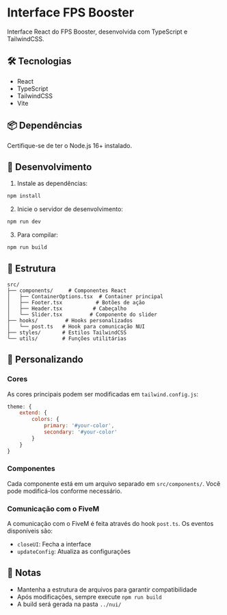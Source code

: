 # Interface FPS Booster

Interface React do FPS Booster, desenvolvida com TypeScript e TailwindCSS.

## 🛠️ Tecnologias

- React
- TypeScript
- TailwindCSS
- Vite

## 📦 Dependências

Certifique-se de ter o Node.js 16+ instalado.

## 🚀 Desenvolvimento

1. Instale as dependências:

```bash
npm install
```

2. Inicie o servidor de desenvolvimento:

```bash
npm run dev
```

3. Para compilar:

```bash
npm run build
```

## 📁 Estrutura

```
src/
├── components/     # Componentes React
│   ├── ContainerOptions.tsx  # Container principal
│   ├── Footer.tsx           # Botões de ação
│   ├── Header.tsx          # Cabeçalho
│   └── Slider.tsx         # Componente do slider
├── hooks/         # Hooks personalizados
│   └── post.ts   # Hook para comunicação NUI
├── styles/       # Estilos TailwindCSS
└── utils/        # Funções utilitárias
```

## 🎨 Personalizando

### Cores

As cores principais podem ser modificadas em `tailwind.config.js`:

```js
theme: {
    extend: {
        colors: {
            primary: '#your-color',
            secondary: '#your-color'
        }
    }
}
```

### Componentes

Cada componente está em um arquivo separado em `src/components/`. Você pode modificá-los conforme necessário.

### Comunicação com o FiveM

A comunicação com o FiveM é feita através do hook `post.ts`. Os eventos disponíveis são:

- `closeUI`: Fecha a interface
- `updateConfig`: Atualiza as configurações

## 📝 Notas

- Mantenha a estrutura de arquivos para garantir compatibilidade
- Após modificações, sempre execute `npm run build`
- A build será gerada na pasta `../nui/`
